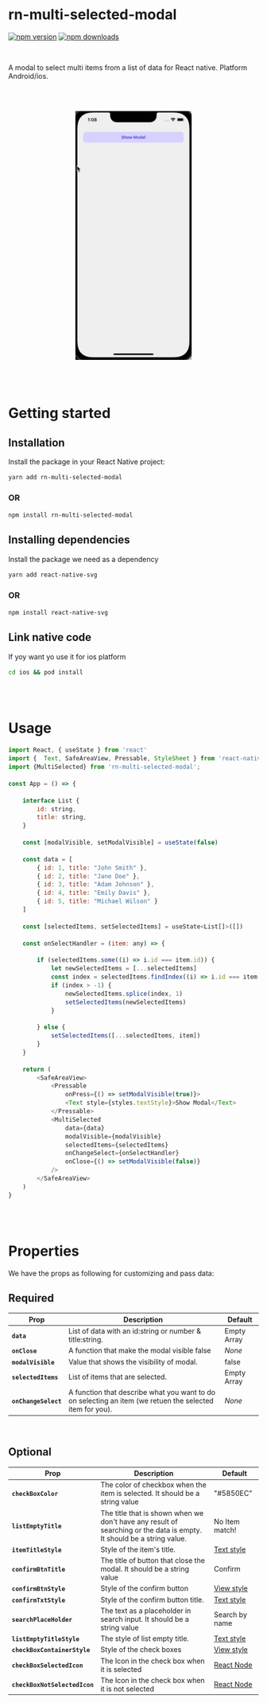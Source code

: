 # rn-multi-selected-modal

[![npm version](https://img.shields.io/npm/v/rn-multi-selected-modal)](https://www.npmjs.com/package/rn-multi-selected-modal)
[![npm downloads](https://img.shields.io/npm/dw/rn-multi-selected-modale)](https://www.npmjs.com/package/rn-multi-selected-modal)

<br/>

A modal to select multi items from a list of data for React native. Platform Android/ios.

<br/>
<br/>

<p align="center">
<img alt='react-native-multi-selected-modal' src="https://github.com/Negin-ozn/rn-multi-selected-modal/blob/main/docs/rn-multi-selected-modal.gif?raw=true" height="500" />
</p>
<br/>
<br/>

# Getting started

## Installation

Install the package in your React Native project:

```sh
yarn add rn-multi-selected-modal
```
### OR

```sh
npm install rn-multi-selected-modal
```

## Installing dependencies

Install the package we need as a dependency

```sh
yarn add react-native-svg
```
### OR
```sh
npm install react-native-svg
```
## Link native code

If yoy want yo use it for ios platform

```sh
cd ios && pod install
```
<br/>
<br/>

# Usage 

```js
import React, { useState } from 'react'
import {  Text, SafeAreaView, Pressable, StyleSheet } from 'react-native'
import {MultiSelected} from 'rn-multi-selected-modal';

const App = () => {

    interface List {
        id: string,
        title: string,
    }

    const [modalVisible, setModalVisible] = useState(false)

    const data = [
        { id: 1, title: "John Smith" },
        { id: 2, title: "Jane Doe" },
        { id: 3, title: "Adam Johnson" },
        { id: 4, title: "Emily Davis" },
        { id: 5, title: "Michael Wilson" }
    ]

    const [selectedItems, setSelectedItems] = useState<List[]>([])

    const onSelectHandler = (item: any) => {

        if (selectedItems.some((i) => i.id === item.id)) {
            let newSelectedItems = [...selectedItems]
            const index = selectedItems.findIndex((i) => i.id === item.id)
            if (index > -1) {
                newSelectedItems.splice(index, 1)
                setSelectedItems(newSelectedItems)
            }

        } else {
            setSelectedItems([...selectedItems, item])
        }
    }

    return (
        <SafeAreaView>
            <Pressable
                onPress={() => setModalVisible(true)}>
                <Text style={styles.textStyle}>Show Modal</Text>
            </Pressable>
            <MultiSelected
                data={data}
                modalVisible={modalVisible}
                selectedItems={selectedItems}
                onChangeSelect={onSelectHandler}
                onClose={() => setModalVisible(false)}
            />
        </SafeAreaView>
    )
}
```

<br/>
<br/>

# Properties

We have the props as following for customizing and pass data:

## Required

| Prop                 | Description                                                                                              | Default     |
| -------------------- | -------------------------------------------------------------------------------------------------------- | ----------- |
| **`data`**           | List of data with an id:string or number &  title:string.                                                | Empty Array |
| **`onClose`**        | A function that make the modal visible false                                                             | _None_      |
| **`modalVisible`**   | Value that shows the visibility of modal.                                                                | false       |
| **`selectedItems`**  | List of items that are selected.                                                                         | Empty Array |
| **`onChangeSelect`** | A function that describe what you want to do on selecting an item (we retuen the selected item for you). | _None_      |

<br/>

## Optional

| Prop                          | Description                                                                                                           | Default                                               |
| ----------------------------- | --------------------------------------------------------------------------------------------------------------------- | ----------------------------------------------------- |
| **`checkBoxColor`**           | The color of checkbox when the item is selected. It should be a string value                                          | "#5850EC"                                             |
| **`listEmptyTitle`**          | The title that is shown when we don't have any result of searching or the data is empty. It should be a string value. | No Item match!                                        |
| **`itemTitleStyle`**          | Style of the item's title.                                                                                            | [Text style](https://reactnative.dev/docs/style.html) |
| **`confirmBtnTitle`**         | The title of button that close the modal. It should be a string value                                                 | Confirm                                               |
| **`confirmBtnStyle`**         | Style of the confirm button                                                                                           | [View style](https://reactnative.dev/docs/style.html) |
| **`confirmTxtStyle`**         | Style of the confirm button title.                                                                                    | [Text style](https://reactnative.dev/docs/style.html) |
| **`searchPlaceHolder`**       | The text as a placeholder in search input. It should be a string value                                                | Search by name                                        |
| **`listEmptyTitleStyle`**     | The style of list empty title.                                                                                        | [Text style](https://reactnative.dev/docs/style.html) |
| **`checkBoxContainerStyle`**  | Style of the check boxes                                                                                              | [View style](https://reactnative.dev/docs/style.html) |
| **`checkBoxSelectedIcon`**    | The Icon in the check box when it is selected                                                                         | [React Node](https://reactnative.dev/docs/react-node) |
| **`checkBoxNotSelectedIcon`** | The Icon in the check box when it is not selected                                                                     | [React Node](https://reactnative.dev/docs/react-node) |

